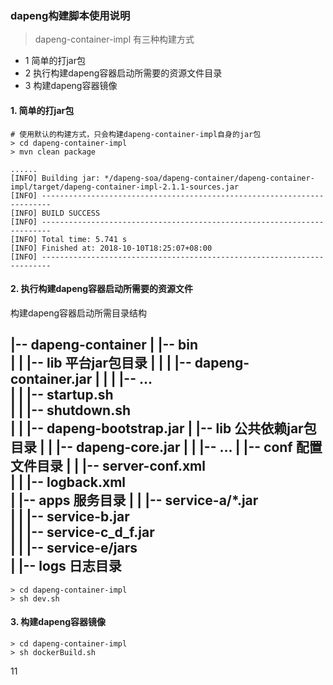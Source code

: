 ### dapeng构建脚本使用说明

> dapeng-container-impl 有三种构建方式
* 1 简单的打jar包
* 2 执行构建dapeng容器启动所需要的资源文件目录
* 3 构建dapeng容器镜像


#### 1. 简单的打jar包 

```
# 使用默认的构建方式，只会构建dapeng-container-impl自身的jar包
> cd dapeng-container-impl
> mvn clean package 

......
[INFO] Building jar: */dapeng-soa/dapeng-container/dapeng-container-impl/target/dapeng-container-impl-2.1.1-sources.jar
[INFO] ------------------------------------------------------------------------
[INFO] BUILD SUCCESS
[INFO] ------------------------------------------------------------------------
[INFO] Total time: 5.741 s
[INFO] Finished at: 2018-10-10T18:25:07+08:00
[INFO] ------------------------------------------------------------------------

```

#### 2. 执行构建dapeng容器启动所需要的资源文件
构建dapeng容器启动所需目录结构

|-- dapeng-container
|   |-- bin                                
|   |   |-- lib                            平台jar包目录
|   |   |   |-- dapeng-container.jar
|   |   |   |-- ...                   
|   |   |-- startup.sh                     
|   |   |-- shutdown.sh                    
|   |   |-- dapeng-bootstrap.jar
|   |-- lib                                公共依赖jar包目录
|   |   |-- dapeng-core.jar
|   |   |-- ...
|   |-- conf                               配置文件目录
|   |   |-- server-conf.xml                
|   |   |-- logback.xml                    
|   |-- apps                               服务目录
|   |   |-- service-a/*.jar                
|   |   |-- service-b.jar                  
|   |   |-- service-c_d_f.jar              
|   |   |-- service-e/jars              
|   |-- logs                               日志目录
-------------------------------------------------------

```
> cd dapeng-container-impl
> sh dev.sh
```


#### 3. 构建dapeng容器镜像
```
> cd dapeng-container-impl
> sh dockerBuild.sh
```
11